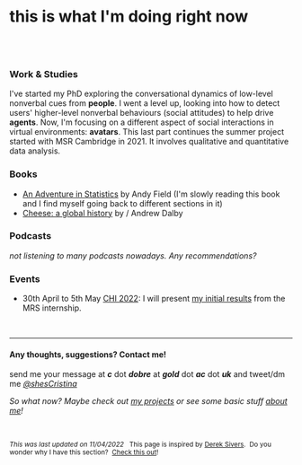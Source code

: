 # **this is what I'm doing right now**
<br><br>
### Work & Studies

I've started my PhD exploring the conversational dynamics of low-level nonverbal cues from **people**. I went a level up, looking into how to detect users' higher-level nonverbal behaviours (social attitudes) to help drive **agents**. Now, I'm focusing on a different aspect of social interactions in virtual environments: **avatars**. This last part continues the summer project started with MSR Cambridge in 2021. It involves qualitative and quantitative data analysis.


### Books
* [An Adventure in Statistics](https://uk.sagepub.com/en-gb/eur/an-adventure-in-statistics/book237529) by Andy Field (I'm slowly reading this book and I find myself going back to different sections in it)
* [Cheese: a global history](https://www.goodreads.com/book/show/6665178-cheese) by / Andrew Dalby


### Podcasts
_not listening to many podcasts nowadays. Any recommendations?_ 


### Events
- 30th April to 5th May [CHI 2022](https://programs.sigchi.org/chi/2022/program/content/73059): I will present [my initial results](https://www.microsoft.com/en-us/research/uploads/prod/2022/03/Dobre-et-al-2022-AvatarAppearance-CHILBW-CameraReady.pdf) from the MRS internship. 

<br>

---

#### Any thoughts, suggestions? Contact me!
send me your message at ***c*** dot ***dobre*** at ***gold*** dot ***ac*** dot ***uk*** 
and tweet/dm me *[@shesCristina](https://twitter.com/shesCristina)*  

*So what now? Maybe check out [my projects](https://cristinadobre.github.io/projects.html) or see some basic stuff [about me](https://cristinadobre.github.io/)!*

<br>

<sup>*This was last updated on 11/04/2022*  
This page is inspired by [Derek Sivers](https://sivers.org/).  Do you wonder why I have this section?  [Check this out](https://nownownow.com/about)!<sup>
